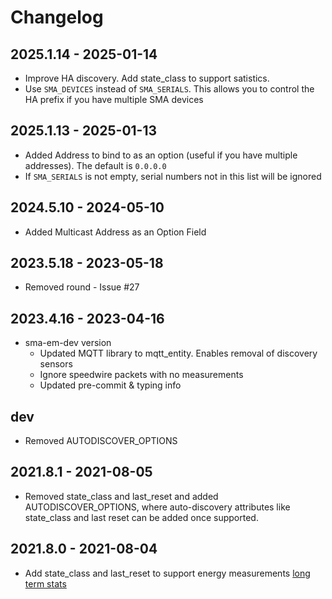 # Changelog

## **2025.1.14** - 2025-01-14

- Improve HA discovery. Add state_class to support satistics.
- Use `SMA_DEVICES` instead of `SMA_SERIALS`. This allows you to control the HA prefix if you have multiple SMA devices

## **2025.1.13** - 2025-01-13

- Added Address to bind to as an option (useful if you have multiple addresses). The default is `0.0.0.0`
- If `SMA_SERIALS` is not empty, serial numbers not in this list will be ignored

## **2024.5.10** - 2024-05-10

- Added Multicast Address as an Option Field

## **2023.5.18** - 2023-05-18

- Removed round - Issue #27

## **2023.4.16** - 2023-04-16

- sma-em-dev version
  - Updated MQTT library to mqtt_entity. Enables removal of discovery sensors
  - Ignore speedwire packets with no measurements
  - Updated pre-commit & typing info

## **dev**

- Removed AUTODISCOVER_OPTIONS

## **2021.8.1** - 2021-08-05

- Removed state_class and last_reset and added AUTODISCOVER_OPTIONS, where auto-discovery
  attributes like state_class and last reset can be added once supported.

## **2021.8.0** - 2021-08-04

- Add state_class and last_reset to support energy measurements
  [long term stats](https://developers.home-assistant.io/blog/2021/05/25/sensor_attributes/)
